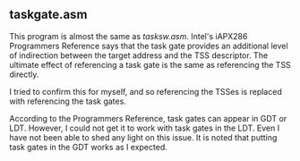 ## taskgate.asm

This program is almost the same as *tasksw.asm*. Intel's iAPX286 Programmers Reference says that the task gate provides an additional level of indirection between the target address and the TSS descriptor. The ultimate effect of referencing a task gate is the same as referencing the TSS directly. 

I tried to confirm this for myself, and so referencing the TSSes is replaced with referencing the task gates.

According to the Programmers Reference, task gates can appear in GDT or LDT. However, I could not get it to work with task gates in the LDT. Even I have not been able to shed any light on this issue.  It is noted that putting task gates in the GDT works as I expected.